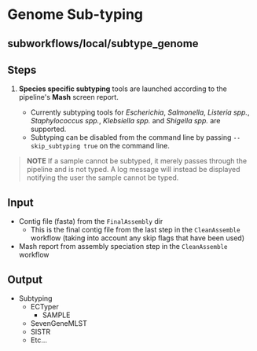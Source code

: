 # Genome Sub-typing

## subworkflows/local/subtype_genome

## Steps

1. **Species specific subtyping** tools are launched according to the pipeline's **Mash** screen report.

   - Currently subtyping tools for _Escherichia_, _Salmonella_, _Listeria spp._, _Staphylococcus spp._, _Klebsiella spp._ and _Shigella spp._ are supported.
   - Subtyping can be disabled from the command line by passing `--skip_subtyping true` on the command line.

> **NOTE**
> If a sample cannot be subtyped, it merely passes through the pipeline and is not typed. A log message will instead be displayed notifying the user the sample cannot be typed.

## Input

- Contig file (fasta) from the `FinalAssembly` dir
  - This is the final contig file from the last step in the `CleanAssemble` workflow (taking into account any skip flags that have been used)
- Mash report from assembly speciation step in the `CleanAssemble` workflow

## Output

- Subtyping
  - ECTyper
    - SAMPLE
  - SevenGeneMLST
  - SISTR
  - Etc...
